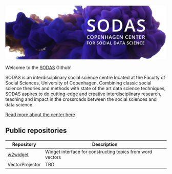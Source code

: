 <img src="/profile/sodas_banner.jpg"></img>

Welcome to the [SODAS](https://sodas.ku.dk/) Github!

SODAS is an interdisciplinary social science centre located at the Faculty of Social Sciences, University of Copenhagen. Combining classic social science theories and methods with state of the art data science techniques, SODAS aspires to do cutting-edge and creative interdisciplinary research, teaching and impact in the crossroads between the social sciences and data science.

[Read more about the center here](https://sodas.ku.dk/about/)

## Public repositories

Repository | Description
-----|-----
[w2widget](https://github.com/SODAS-KU/w2widget) | Widget interface for constructing topics from word vectors
VectorProjector | TBD

<!--

**Here are some ideas to get you started:**

🙋‍♀️ A short introduction - what is your organization all about?
🌈 Contribution guidelines - how can the community get involved?
👩‍💻 Useful resources - where can the community find your docs? Is there anything else the community should know?
🍿 Fun facts - what does your team eat for breakfast?
🧙 Remember, you can do mighty things with the power of [Markdown](https://docs.github.com/github/writing-on-github/getting-started-with-writing-and-formatting-on-github/basic-writing-and-formatting-syntax)
-->
